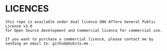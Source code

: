 # LICENCES

	this repo is available under dual licence GNU Affero General Public License v3.0
	for Open Source development and Commercial licence for commercial use.

	If you want to purchase a commercial licence, please contact me by sending an email to: github@dubito.me .
